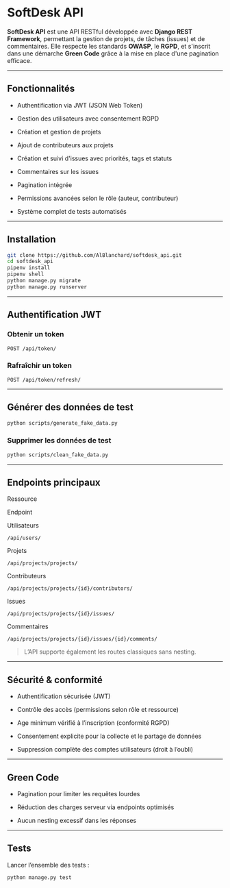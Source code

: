 
# SoftDesk API

**SoftDesk API** est une API RESTful développée avec **Django REST Framework**, permettant la gestion de projets, de tâches (issues) et de commentaires. Elle respecte les standards **OWASP**, le **RGPD**, et s'inscrit dans une démarche **Green Code** grâce à la mise en place d'une pagination efficace.

----------

## Fonctionnalités

-   Authentification via JWT (JSON Web Token)
    
-   Gestion des utilisateurs avec consentement RGPD
    
-   Création et gestion de projets
    
-   Ajout de contributeurs aux projets
    
-   Création et suivi d'issues avec priorités, tags et statuts
    
-   Commentaires sur les issues
    
-   Pagination intégrée
    
-   Permissions avancées selon le rôle (auteur, contributeur)
    
-   Système complet de tests automatisés
    

----------

## Installation

```bash
git clone https://github.com/AlBlanchard/softdesk_api.git
cd softdesk_api
pipenv install
pipenv shell
python manage.py migrate
python manage.py runserver

```

----------

## Authentification JWT

### Obtenir un token

```
POST /api/token/

```

### Rafraîchir un token

```
POST /api/token/refresh/

```

----------

## Générer des données de test

```bash
python scripts/generate_fake_data.py

```

### Supprimer les données de test

```bash
python scripts/clean_fake_data.py

```

----------

## Endpoints principaux

Ressource

Endpoint

Utilisateurs

`/api/users/`

Projets

`/api/projects/projects/`

Contributeurs

`/api/projects/projects/{id}/contributors/`

Issues

`/api/projects/projects/{id}/issues/`

Commentaires

`/api/projects/projects/{id}/issues/{id}/comments/`

> L’API supporte également les routes classiques sans nesting.

----------

## Sécurité & conformité

-   Authentification sécurisée (JWT)
    
-   Contrôle des accès (permissions selon rôle et ressource)
    
-   Age minimum vérifié à l’inscription (conformité RGPD)
    
-   Consentement explicite pour la collecte et le partage de données
    
-   Suppression complète des comptes utilisateurs (droit à l’oubli)
    

----------

## Green Code

-   Pagination pour limiter les requêtes lourdes
    
-   Réduction des charges serveur via endpoints optimisés
    
-   Aucun nesting excessif dans les réponses
    

----------

## Tests

Lancer l’ensemble des tests :

```bash
python manage.py test

```